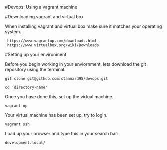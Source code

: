 #Devops: Using a vagrant machine



#Downloading vagrant and virtual box

When installing vagrant and virtual box make sure it matches your operating system.

	 https://www.vagrantup.com/downloads.html
	 https://www.virtualbox.org/wiki/Downloads
	 
#Setting up your environment

Before you begin working in your enviornment, lets download the git repository using the terminal.
	
	git clone git@github.com:stannard95/devops.git
	
	cd 'directory-name'
	


Once you have done this, set up the virtual machine.
	
	vagrant up

Your virtual machine has been set up, try to login.

	vagrant ssh


Load up your browser and type this in your search bar:
	
	development.local/

	

